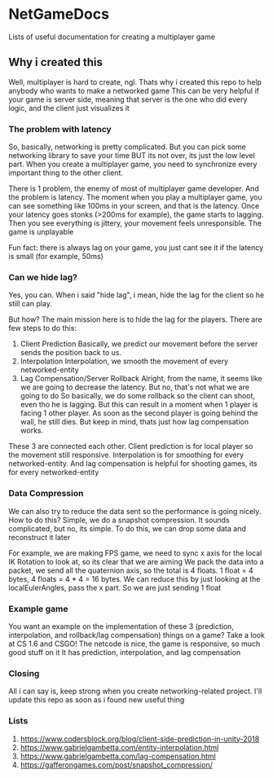 # NetGameDocs
Lists of useful documentation for creating a multiplayer game

## Why i created this
Well, multiplayer is hard to create, ngl. Thats why i created this repo to help anybody who wants to make a networked game
This can be very helpful if your game is server side, meaning that server is the one who did every logic, and the client just visualizes it

### The problem with latency
So, basically, networking is pretty complicated. But you can pick some networking library to save your time
BUT its not over, its just the low level part. When you create a multiplayer game, you need to synchronize every important thing to the other client.

There is 1 problem, the enemy of most of multiplayer game developer. And the problem is latency. The moment when you play a multiplayer game, you can see something like 100ms in your screen, and that is the latency. Once your latency goes stonks (>200ms for example), the game starts to lagging. Then you see everything is jittery, your movement feels unresponsible. The game is unplayable

Fun fact: there is always lag on your game, you just cant see it if the latency is small (for example, 50ms)

### Can we hide lag?
Yes, you can. When i said "hide lag", i mean, hide the lag for the client so he still can play.

But how?
The main mission here is to hide the lag for the players. There are few steps to do this:
1. Client Prediction
Basically, we predict our movement before the server sends the position back to us.
2. Interpolation
Interpolation, we smooth the movement of every networked-entity
3. Lag Compensation/Server Rollback
Alright, from the name, it seems like we are going to decrease the latency. But no, that's not what we are going to do
So basically, we do some rollback so the client can shoot, even tho he is lagging. But this can result in a moment when 1 player is facing 1 other player. As soon as the second player is going behind the wall, he still dies. But keep in mind, thats just how lag compensation works.

These 3 are connected each other. Client prediction is for local player so the movement still responsive. Interpolation is for smoothing for every networked-entity. And lag compensation is helpful for shooting games, its for every networked-entity

### Data Compression
We can also try to reduce the data sent so the performance is going nicely.
How to do this? Simple, we do a snapshot compression. It sounds complicated, but no, its simple. To do this, we can drop some data and reconstruct it later

For example, we are making FPS game, we need to sync x axis for the local IK Rotation to look at, so its clear that we are aiming
We pack the data into a packet, we send all the quaternion axis, so the total is 4 floats. 1 float = 4 bytes, 4 floats = 4 * 4 = 16 bytes. We can reduce this by just looking at the localEulerAngles, pass the x part. So we are just sending 1 float

### Example game
You want an example on the implementation of these 3 (prediction, interpolation, and rollback/lag compensation) things on a game?
Take a look at CS 1.6 and CSGO! The netcode is nice, the game is responsive, so much good stuff on it
It has prediction, interpolation, and lag compensation

### Closing
All i can say is, keep strong when you create networking-related project.
I'll update this repo as soon as i found new useful thing

### Lists
1. https://www.codersblock.org/blog/client-side-prediction-in-unity-2018
2. https://www.gabrielgambetta.com/entity-interpolation.html
3. https://www.gabrielgambetta.com/lag-compensation.html
4. https://gafferongames.com/post/snapshot_compression/
